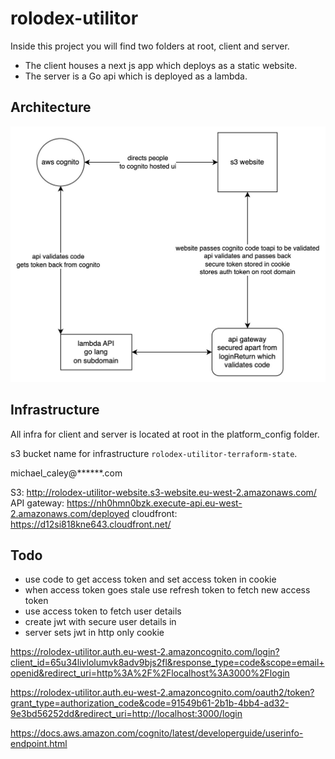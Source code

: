 # rolodex-utilitor

Inside this project you will find two folders at root, client and server.

- The client houses a next js app which deploys as a static website.
- The server is a Go api which is deployed as a lambda.

## Architecture

![architecture](./rolodex-utilitor-architecture.jpg)

## Infrastructure

All infra for client and server is located at root in the platform_config folder.
 
s3 bucket name for infrastructure `rolodex-utilitor-terraform-state`.

michael_caley@******.com

S3: http://rolodex-utilitor-website.s3-website.eu-west-2.amazonaws.com/
API gateway: https://nh0hmn0bzk.execute-api.eu-west-2.amazonaws.com/deployed
cloudfront: https://d12si818kne643.cloudfront.net/

## Todo

- use code to get access token and set access token in cookie
- when access token goes stale use refresh token to fetch new access token
- use access token to fetch user details
- create jwt with secure user details in
- server sets jwt in http only cookie

https://rolodex-utilitor.auth.eu-west-2.amazoncognito.com/login?client_id=65u34livlolumvk8adv9bjs2fl&response_type=code&scope=email+openid&redirect_uri=http%3A%2F%2Flocalhost%3A3000%2Flogin


https://rolodex-utilitor.auth.eu-west-2.amazoncognito.com/oauth2/token?grant_type=authorization_code&code=91549b61-2b1b-4bb4-ad32-9e3bd56252dd&redirect_uri=http://localhost:3000/login

https://docs.aws.amazon.com/cognito/latest/developerguide/userinfo-endpoint.html
